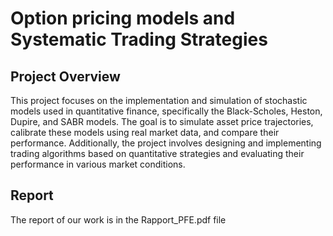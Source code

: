 # Option pricing models and Systematic Trading Strategies

## Project Overview

This project focuses on the implementation and simulation of stochastic models used in quantitative finance, specifically the Black-Scholes, Heston, Dupire, and SABR models. The goal is to simulate asset price trajectories, calibrate these models using real market data, and compare their performance. Additionally, the project involves designing and implementing trading algorithms based on quantitative strategies and evaluating their performance in various market conditions.

## Report

The report of our work is in the Rapport_PFE.pdf file
